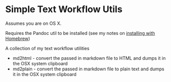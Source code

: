 # Simple Text Workflow Utils

Assumes you are on OS X.

Requires the Pandoc util to be installed (see my notes on [installing with Homebrew](http://goo.gl/JSB94))

A collection of my text workflow utilities

* md2html - convert the passed in markdown file to HTML and dumps it in the OSX system clipboard
* md2plain - convert the passed in markdown file to plain text and dumps it in the OSX system clipboard